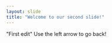 ```yaml
---
layout: slide
title: "Welcome to our second slide!"
---
```

"First edit"
Use the left arrow to go back!
